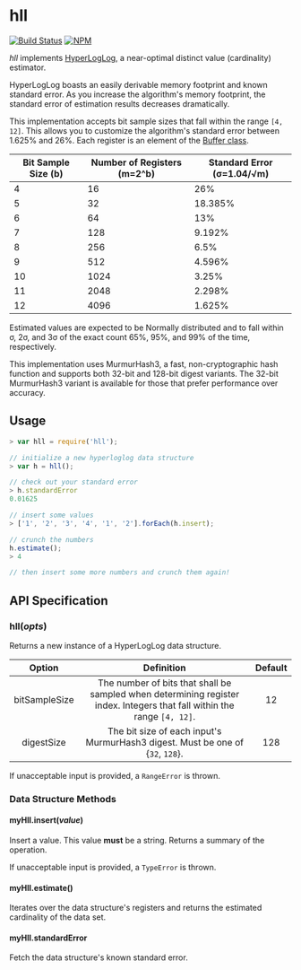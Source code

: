 # hll
[![Build Status][travis-image]][travis-url]
[![NPM][npm-image]][npm-url]

*hll* implements [HyperLogLog][whitepaper], a near-optimal distinct value (cardinality) estimator.

HyperLogLog boasts an easily derivable memory footprint and known standard error. As you increase the algorithm's memory footprint, the standard error of estimation results decreases dramatically.

This implementation accepts bit sample sizes that fall within the range `[4, 12]`. This allows you to customize the algorithm's standard error between 1.625% and 26%. Each register is an element of the [Buffer class][nodebuffer].

|Bit Sample Size (b) |Number of Registers (m=2^b) |Standard Error (σ=1.04/√m)|
|--------------------|----------------------------|--------------------------|
|4                   |16                          |26%
|5                   |32                          |18.385%
|6                   |64                          |13%
|7                   |128                         |9.192%
|8                   |256                         |6.5%
|9                   |512                         |4.596%
|10                  |1024                        |3.25%
|11                  |2048                        |2.298%
|12                  |4096                        |1.625%

Estimated values are expected to be Normally distributed and to fall within σ, 2σ, and 3σ of the exact count 65%, 95%, and 99% of the time, respectively.

This implementation uses MurmurHash3, a fast, non-cryptographic hash function and supports both 32-bit and 128-bit digest variants. The 32-bit MurmurHash3 variant is available for those that prefer performance over accuracy.

## Usage
```js
> var hll = require('hll');

// initialize a new hyperloglog data structure
> var h = hll();

// check out your standard error
> h.standardError
0.01625

// insert some values
> ['1', '2', '3', '4', '1', '2'].forEach(h.insert);

// crunch the numbers
h.estimate();
> 4

// then insert some more numbers and crunch them again!
```

## API Specification

### hll(*opts*)

Returns a new instance of a HyperLogLog data structure.

|Option         |Definition                                                                                                               |Default|
|:-------------:|:-----------------------------------------------------------------------------------------------------------------------:|:-----:|
|bitSampleSize  |The number of bits that shall be sampled when determining register index. Integers that fall within the range `[4, 12]`. |12     |
|digestSize     |The bit size of each input's MurmurHash3 digest. Must be one of {`32`, `128`}.                                           |128    |

If unacceptable input is provided, a `RangeError` is thrown.

### Data Structure Methods

#### myHll.insert(*value*)

Insert a value. This value **must** be a string. Returns a summary of the operation.

If unacceptable input is provided, a `TypeError` is thrown.

#### myHll.estimate()

Iterates over the data structure's registers and returns the estimated cardinality of the data set.

#### myHll.standardError

Fetch the data structure's known standard error.


[whitepaper]: http://algo.inria.fr/flajolet/Publications/FlFuGaMe07.pdf
[nodebuffer]: http://nodejs.org/api/buffer.html
[travis-image]: https://img.shields.io/travis/davidgwking/hll.svg?style=flat&branch=master
[travis-url]: https://travis-ci.org/davidgwking/hll
[npm-image]: http://img.shields.io/npm/v/hll.svg
[npm-url]: https://www.npmjs.com/package/hll
